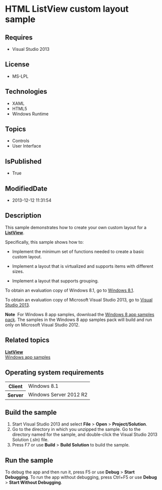 # HTML ListView custom layout sample
## Requires
* Visual Studio 2013
## License
* MS-LPL
## Technologies
* XAML
* HTML5
* Windows Runtime
## Topics
* Controls
* User Interface
## IsPublished
* True
## ModifiedDate
* 2013-12-12 11:31:54
## Description

<div id="mainSection">
<p>This sample demonstrates how to create your own custom layout for a <a href="http://msdn.microsoft.com/library/windows/apps/br211837">
<b>ListView</b></a>. </p>
<p>Specifically, this sample shows how to: </p>
<ul>
<li>
<p>Implement the minimum set of functions needed to create a basic custom layout.</p>
</li><li>
<p>Implement a layout that is virtualized and supports items with different sizes.
</p>
</li><li>
<p>Implement a layout that supports grouping.</p>
</li></ul>
<p>To obtain an evaluation copy of Windows&nbsp;8.1, go to <a href="http://go.microsoft.com/fwlink/p/?linkid=301696">
Windows&nbsp;8.1</a>. </p>
<p>To obtain an evaluation copy of Microsoft Visual Studio&nbsp;2013, go to <a href="http://go.microsoft.com/fwlink/p/?linkid=301697">
Visual Studio&nbsp;2013</a>. </p>
<p></p>
<p class="note"><b>Note</b>&nbsp;&nbsp;For Windows&nbsp;8 app samples, download the <a href="http://go.microsoft.com/fwlink/p/?LinkId=301698">
Windows&nbsp;8 app samples pack</a>. The samples in the Windows&nbsp;8 app samples pack will build and run only on Microsoft Visual Studio&nbsp;2012.</p>
<p></p>
<h2><a id="related_topics"></a>Related topics</h2>
<dl><dt><a href="http://msdn.microsoft.com/library/windows/apps/br211837"><b>ListView</b></a>
</dt><dt><a href="http://go.microsoft.com/fwlink/p/?LinkID=227694">Windows app samples</a>
</dt></dl>
<h2>Operating system requirements</h2>
<table>
<tbody>
<tr>
<th>Client</th>
<td><dt>Windows&nbsp;8.1 </dt></td>
</tr>
<tr>
<th>Server</th>
<td><dt>Windows Server&nbsp;2012&nbsp;R2 </dt></td>
</tr>
</tbody>
</table>
<h2>Build the sample</h2>
<p></p>
<ol>
<li>Start Visual Studio&nbsp;2013 and select <b>File</b> &gt; <b>Open</b> &gt; <b>Project/Solution</b>.
</li><li>Go to the directory in which you unzipped the sample. Go to the directory named for the sample, and double-click the Visual Studio&nbsp;2013 Solution (.sln) file.
</li><li>Press F7 or use <b>Build</b> &gt; <b>Build Solution</b> to build the sample. </li></ol>
<p></p>
<h2>Run the sample</h2>
<p>To debug the app and then run it, press F5 or use <b>Debug</b> &gt; <b>Start Debugging</b>. To run the app without debugging, press Ctrl&#43;F5 or use
<b>Debug</b> &gt; <b>Start Without Debugging</b>. </p>
</div>
